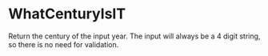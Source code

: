 # WhatCenturyIsIT
Return the century of the input year. The input will always be a 4 digit string, so there is no need for validation.
